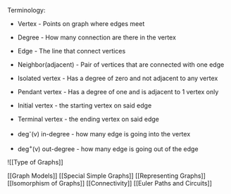Terminology:
- Vertex - Points on graph where edges meet
- Degree - How many connection are there in the vertex
- Edge - The line that connect vertices
- Neighbor(adjacent) - Pair of vertices that are connected with one edge

- Isolated vertex - Has a degree of zero and not adjacent to any vertex
- Pendant vertex - Has a degree of one and is adjacent to 1 vertex only

- Initial vertex - the starting vertex on said edge
- Terminal vertex - the ending vertex on said edge
- deg<sup>-</sup>(v)
  in-degree - how many edge is going into the vertex 
- deg<sup>+</sup>(v)
  out-degree - how many edge is going out of the edge

![[Type of Graphs]]

[[Graph Models]]
[[Special Simple Graphs]]
[[Representing Graphs]]
[[Isomorphism of Graphs]]
[[Connectivity]]
[[Euler Paths and Circuits]]

